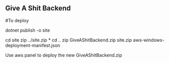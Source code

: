 ## Give A Shit Backend

#To deploy

dotnet publish -o site

cd site
zip ../site.zip *
cd ..
zip GiveAShitBackend.zip site.zip aws-windows-deployment-manifest.json

Use aws panel to deploy the new GiveAShitBackend.zip